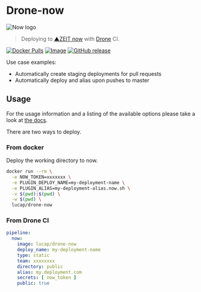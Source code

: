 # Drone-now

![Now logo](now.png?raw=true "now.sh")

> Deploying to [▲ZEIT now](https://zeit.co/now) with [Drone](https://drone.io) CI.

[![Docker Pulls](https://img.shields.io/docker/pulls/lucap/drone-now.svg)](https://hub.docker.com/r/lucap/drone-now/)
[![Image](https://images.microbadger.com/badges/image/lucap/drone-now.svg)](https://microbadger.com/images/lucap/drone-now "Get your own image badge on microbadger.com")
[![GitHub release](https://img.shields.io/github/release/lucaperret/drone-now.svg)](https://github.com/lucaperret/drone-now/releases/latest)

Use case examples:

- Automatically create staging deployments for pull requests
- Automatically deploy and alias upon pushes to master

## Usage

For the usage information and a listing of the available options please take a look at [the docs](DOCS.md).

There are two ways to deploy.

### From docker

Deploy the working directory to now.

```bash
docker run --rm \
  -e NOW_TOKEN=xxxxxxx \
  -e PLUGIN_DEPLOY_NAME=my-deployment-name \
  -e PLUGIN_ALIAS=my-deployment-alias.now.sh \
  -v $(pwd):$(pwd) \
  -w $(pwd) \
  lucap/drone-now
```

### From Drone CI

```yaml
pipeline:
  now:
    image: lucap/drone-now
    deploy_name: my-deployment-name
    type: static
    team: xxxxxxxx
    directory: public
    alias: my.deployment.com
    secrets: [ now_token ]
    public: true
```
